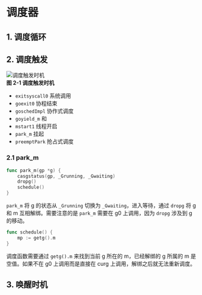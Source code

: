 # 调度器
## 1. 调度循环
## 2. 调度触发
![调度触发时机](Pasted%20image%2020230801111252.png)  
**图 2-1 调度触发时机**  
- `exitsyscall0` 系统调用
- `goexit0` 协程结束
- `goschedImpl` 协作式调度
- `goyield_m` 和
- `mstart1` 线程开启
- `park_m` 挂起
- `preemptPark` 抢占式调度
### 2.1 park_m
```go
func park_m(gp *g) {
	casgstatus(gp, _Grunning, _Gwaiting)  
	dropg()  
	schedule()  
}
```
`park_m` 将 g 的状态从 `_Grunning` 切换为 `_Gwaiting`，进入等待，通过 `dropg` 将 g 和 m 互相解绑。需要注意的是 `park_m` 需要在 g0 上调用，因为 `dropg` 涉及到 g 的移动。
```go
func schedule() {
	mp := getg().m
}
```
调度函数需要通过 `getg().m` 来找到当前 g 所在的 m，已经解绑的 g 所属的 m 是空值。如果不在 g0 上调用而是直接在 curg 上调用，解绑之后就无法重新调度。
## 3. 唤醒时机
